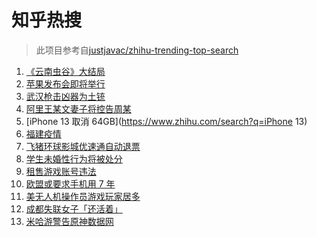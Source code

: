 # 知乎热搜

> 此项目参考自[justjavac/zhihu-trending-top-search](https://github.com/justjavac/zhihu-trending-top-search/blob/main/utils.ts)

<!-- BEGIN -->
  <!-- 最后更新时间:Tue Sep 14 2021 16:15:32 GMT+0000 (Coordinated Universal Time) -->
  1. [《云南虫谷》大结局](https://www.zhihu.com/search?q=云南虫谷)
1. [苹果发布会即将举行](https://www.zhihu.com/search?q=苹果发布会)
1. [武汉枪击凶器为土铳](https://www.zhihu.com/search?q=武汉枪击)
1. [阿里王某文妻子将控告周某](https://www.zhihu.com/search?q=王某文)
1. [iPhone 13 取消 64GB](https://www.zhihu.com/search?q=iPhone 13)
1. [福建疫情](https://www.zhihu.com/search?q=莆田疫情)
1. [飞猪环球影城优速通自动退票](https://www.zhihu.com/search?q=北京环球影城)
1. [学生未婚性行为将被处分](https://www.zhihu.com/search?q=未婚性行为)
1. [租售游戏账号违法](https://www.zhihu.com/search?q=租号)
1. [欧盟或要求手机用 7 年](https://www.zhihu.com/search?q=手机能用7年)
1. [美无人机操作员游戏玩家居多](https://www.zhihu.com/search?q=无人机)
1. [成都失联女子「还活着」](https://www.zhihu.com/search?q=成都女子失联)
1. [米哈游警告原神数据网](https://www.zhihu.com/search?q=原神)
  <!-- END -->
